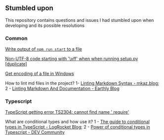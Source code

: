## Stumbled upon

This repository contains questions and issues I had stumbled upon when developing and its possible resolutions

### Common

[Write output of `npm run start` to a file](https://stackoverflow.com/questions/57915432/write-output-of-npm-run-start-to-a-file)

[Non-UTF-8 code starting with '\xff' when when running setup.py [duplicate]](https://stackoverflow.com/questions/62031750/non-utf-8-code-starting-with-xff-when-when-running-setup-py)

[Get encoding of a file in Windows](https://stackoverflow.com/questions/3710374/get-encoding-of-a-file-in-windows)

How to lint md files in the project? 1- [Linting Markdown Syntax - mkaz.blog](https://mkaz.blog/code/linting-markdown-syntax/); 2 - [Linting Markdown And Documentation - Earthly Blog](https://earthly.dev/blog/markdown-lint/)

### Typescript

[TypeScript getting error TS2304: cannot find name ' require'](https://stackoverflow.com/questions/31173738/typescript-getting-error-ts2304-cannot-find-name-require)

What are conditional types and how use it? 1 - [The guide to conditional types in TypeScript - LogRocket Blog](https://blog.logrocket.com/guide-conditional-types-typescript/); 2 - [Power of conditional types in Typescript - DEV Community](https://dev.to/gauravsoni119/power-of-conditional-types-in-typescript-58eb)


